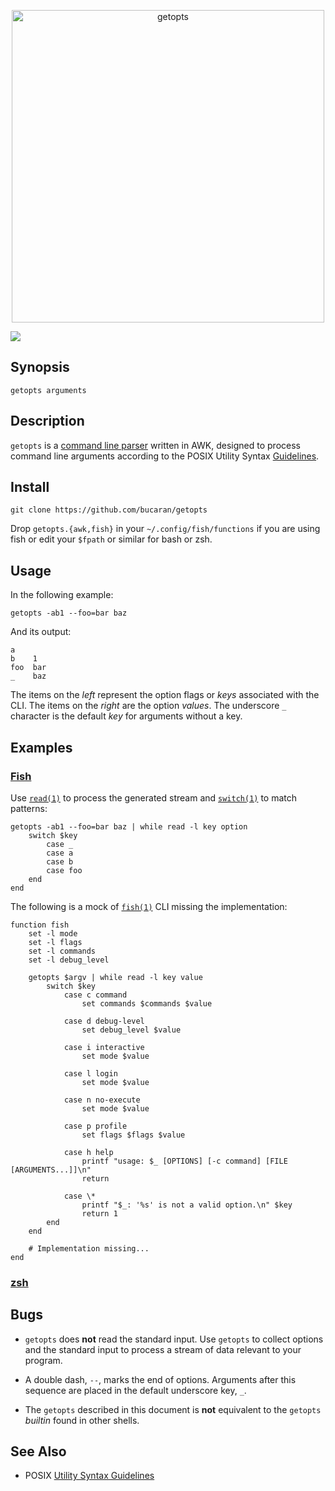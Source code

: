 <p align="center">
  <a href="http://github.com/bucaran/getopts">
    <img alt="getopts" width=500px  src="https://cloud.githubusercontent.com/assets/8317250/12137933/266fbd1e-b498-11e5-80cc-eb0389ad4d04.png">
  </a>
</p>

[![][travis-badge]][travis-link]

## Synopsis

```fish
getopts arguments
```

## Description

`getopts` is a [command line parser](https://en.wikipedia.org/wiki/Command-line_interface#Arguments) written in AWK, designed to process command line arguments according to the POSIX Utility Syntax [Guidelines](http://pubs.opengroup.org/onlinepubs/9699919799/basedefs/V1_chap12.html).

## Install

```
git clone https://github.com/bucaran/getopts
```

Drop `getopts.{awk,fish}` in your `~/.config/fish/functions` if you are using fish or edit your `$fpath` or similar for bash or zsh.

## Usage

In the following example:

```fish
getopts -ab1 --foo=bar baz
```

And its output:

```fish
a
b    1
foo  bar
_    baz
```

The items on the _left_ represent the option flags or *keys* associated with the CLI. The items on the _right_ are the option *values*. The underscore `_` character is the default *key* for arguments without a key.

## Examples

### [Fish][fish]

Use [`read(1)`](http://fishshell.com/docs/current/commands.html#read) to process the generated stream and [`switch(1)`](http://fishshell.com/docs/current/commands.html#switch) to match patterns:

```fish
getopts -ab1 --foo=bar baz | while read -l key option
    switch $key
        case _
        case a
        case b
        case foo
    end
end
```

The following is a mock of [`fish(1)`](http://fishshell.com/docs/current/commands.html#fish) CLI missing the implementation:

```fish
function fish
    set -l mode
    set -l flags
    set -l commands
    set -l debug_level

    getopts $argv | while read -l key value
        switch $key
            case c command
                set commands $commands $value

            case d debug-level
                set debug_level $value

            case i interactive
                set mode $value

            case l login
                set mode $value

            case n no-execute
                set mode $value

            case p profile
                set flags $flags $value

            case h help
                printf "usage: $_ [OPTIONS] [-c command] [FILE [ARGUMENTS...]]\n"
                return

            case \*
                printf "$_: '%s' is not a valid option.\n" $key
                return 1
        end
    end

    # Implementation missing...
end
```

### [zsh][zsh]


## Bugs

* `getopts` does **not** read the standard input. Use `getopts` to collect options and the standard input to process a stream of data relevant to your program.

* A double dash, `--`, marks the end of options. Arguments after this sequence are placed in the default underscore key, `_`.

* The `getopts` described in this document is **not** equivalent to the `getopts` *builtin* found in other shells.


## See Also

* POSIX [Utility Syntax Guidelines](http://pubs.opengroup.org/onlinepubs/9699919799/basedefs/V1_chap12.html)<br>

<!-- Links -->
[travis-link]:  https://travis-ci.org/bucaran/getopts
[travis-badge]: https://img.shields.io/travis/bucaran/getopts.svg?style=flat-square

[fish]: https://github.com/fish-shell/fish-shell
[zsh]: https://github.com/zsh-users/zsh
